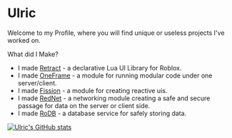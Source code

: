 # Ulric

Welcome to my Profile, where you will find unique or useless projects I've worked on.

What did I Make?
- I made [Retract](https://github.com/daulric/retract) - a declarative Lua UI Library for Roblox.
- I made [OneFrame](https://githhub.com/daulric/oneframe) - a module for running modular code under one server/client.
- I made [Fission](https://github.com/daulric/fission) - a module for creating reactive uis.
- I made [RedNet](https://github.com/daulric/rednet) - a networking module creating a safe and secure passage for data on the server or client side.
- I made [RoDB](https://github.com/daulric/rodb) - a database service for safely storing data.

[![Ulric's GitHub stats](https://github-readme-stats.vercel.app/api?username=daulric&show_icons=true&layout=compact&theme=dark)](https://github.com/daulric)
